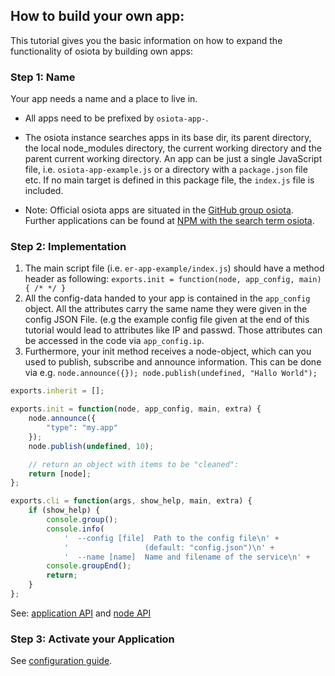 ## How to build your own app:

This tutorial gives you the basic information on how to expand the functionality of osiota by building own apps:

### Step 1: Name

Your app needs a name and a place to live in.

* All apps need to be prefixed by ``osiota-app-``.
* The osiota instance searches apps in its base dir, its parent directory, the local node_modules directory, the current working directory and the parent current working directory. An app can be just a single JavaScript file, i.e. ``osiota-app-example.js`` or a directory with a ``package.json`` file etc. If no main target is defined in this package file, the ``index.js`` file is included.

* Note: Official osiota apps are situated in the [GitHub group osiota](https://github.com/osiota/]). Further applications can be found at [NPM with the search term osiota](https://www.npmjs.com/search?q=osiota).


### Step 2: Implementation


1. The main script file (i.e. ``er-app-example/index.js``) should have a method header as following:
```exports.init = function(node, app_config, main) { /* */ }```
1. All the config-data handed to your app is contained in the ``app_config`` object. All the attributes carry the same name they were given in the config JSON File. (e.g the example config file given at the end of this tutorial would lead to attributes like IP and passwd. Those attributes can be accessed in the code via ```app_config.ip```.
1. Furthermore, your init method receives a node-object, which can you used to publish, subscribe and announce information. This can be done via e.g. ```node.announce({}); node.publish(undefined, "Hallo World");```

```js
exports.inherit = [];

exports.init = function(node, app_config, main, extra) {
	node.announce({
		"type": "my.app"
	});
	node.publish(undefined, 10);

	// return an object with items to be "cleaned":
	return [node];
};

exports.cli = function(args, show_help, main, extra) {
	if (show_help) {
		console.group();
		console.info(
			'  --config [file]  Path to the config file\n' +
			'                 (default: "config.json")\n' +
			'  --name [name]  Name and filename of the service\n' +
		console.groupEnd();
		return;
	}
};
```

See: [application API](API.md#application) and [node API](API.md#node)

### Step 3: Activate your Application

See [configuration guide](configuration.md).
